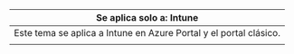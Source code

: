 |                              Se aplica solo a: Intune                               |
|-------------------------------------------------------------------------------|
| Este tema se aplica a Intune en Azure Portal y el portal clásico. |
|                                                                               |


